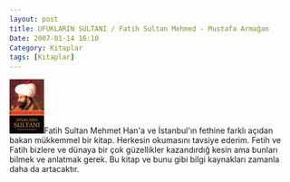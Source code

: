 ```yaml
---
layout: post
title: UFUKLARIN SULTANI / Fatih Sultan Mehmed - Mustafa Armağan
Date: 2007-01-14 16:10
Category: Kitaplar
tags: [Kitaplar]
---
```


![Ufukların Sultanı][]Fatih Sultan Mehmet Han'a ve İstanbul'ın fethine
farklı açıdan bakan mükkemmel bir kitap. Herkesin okumasını tavsiye
ederim. Fetih ve Fatih bizlere ve dünaya bir çok güzellikler kazandırdığ
kesin ama bunları bilmek ve anlatmak gerek. Bu kitap ve bunu gibi bilgi
kaynakları zamanla daha da artacaktır.

  [Ufukların Sultanı]: /images/ufuklarinsul.kucukresim.jpg
